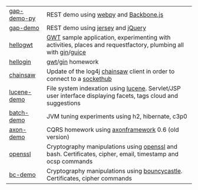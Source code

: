 <table cellpadding='2' border='0' cellspacing='2'>
<tr><td> <a href='https://code.google.com/p/sch-projects/source/browse/gap-demo-py'>gap-demo-py</a> </td><td> REST demo using <a href='http://webpy.org/'>webpy</a> and <a href='http://documentcloud.github.com/backbone/'>Backbone.js</a> </td></tr>
<tr><td> <a href='https://code.google.com/p/sch-projects/source/browse/gap-demo'>gap-demo</a> </td><td> REST demo using <a href='http://jersey.java.net/'>jersey</a> and <a href='http://jquery.com/'>jQuery</a> </td></tr>
<tr><td> <a href='https://code.google.com/p/sch-projects/source/browse/hellogwt'>hellogwt</a> </td><td> <a href='https://developers.google.com/web-toolkit/'>GWT</a> sample application, experimenting with activities, places and requestfactory, plumbing all with <a href='https://code.google.com/p/google-gin/'>gin</a>/<a href='https://code.google.com/p/google-guice/'>guice</a> </td></tr>
<tr><td> <a href='https://code.google.com/p/sch-projects/source/browse/hellogin'>hellogin</a> </td><td> <a href='https://developers.google.com/web-toolkit/'>gwt</a>/<a href='https://code.google.com/p/google-gin/'>gin</a> homework </td></tr>
<tr><td> <a href='https://code.google.com/p/sch-projects/source/browse/chainsaw'>chainsaw</a> </td><td> Update of the log4j <a href='https://logging.apache.org/log4j/1.2/apidocs/org/apache/log4j/chainsaw/package-summary.html'>chainsaw</a> client in order to connect to a <a href='https://logging.apache.org/log4j/1.2/apidocs/org/apache/log4j/net/SocketHubAppender.html'>sockethub</a> </td></tr>
<tr><td> <a href='https://code.google.com/p/sch-projects/source/browse/lucene-demo'>lucene-demo</a> </td><td> File system indexation using <a href='https://lucene.apache.org/core/'>lucene</a>. Servlet/JSP user interface displaying facets, tags cloud and suggestions </td></tr>
<tr><td> <a href='https://code.google.com/p/sch-projects/source/browse/batch-demo'>batch-demo</a> </td><td> JVM tuning experiments using h2, hibernate, c3p0 </td></tr>
<tr><td> <a href='https://code.google.com/p/sch-projects/source/browse/axon-demo'>axon-demo</a> </td><td> CQRS homework using <a href='http://www.axonframework.org/'>axonframework</a> 0.6 (old version) </td></tr>
<tr><td> <a href='https://code.google.com/p/sch-projects/source/browse/openssl'>openssl</a> </td><td> Cryptography manipulations using <a href='http://www.openssl.org/'>openssl</a> and bash. Certificates, cipher, email, timestamp and ocsp commands </td></tr>
<tr><td> <a href='https://code.google.com/p/sch-projects/source/browse/bc-demo'>bc-demo</a> </td><td> Cryptography manipulations using <a href='http://www.bouncycastle.org/'>bouncycastle</a>. Certificates, cipher commands </td></tr>
</table>